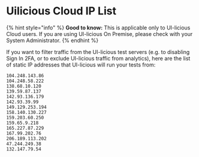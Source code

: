 # Uilicious Cloud IP List

{% hint style="info" %}
**Good to know:** This is applicable only to UI-licious Cloud users. If you are using UI-licious On Premise, please check with your System Administrator.
{% endhint %}

If you want to filter traffic from the UI-licious test servers (e.g. to disabling Sign In 2FA, or to exclude UI-licious traffic from analytics), here are the list of static IP addresses that UI-licious will run your tests from:

```
104.248.143.86
104.248.58.222
138.68.10.120
139.59.87.137
142.93.136.179
142.93.39.99
149.129.253.194
158.140.130.227
159.203.60.250
159.65.9.218
165.227.87.229
167.99.202.76
206.189.113.202
47.244.249.38
132.147.79.54
```
